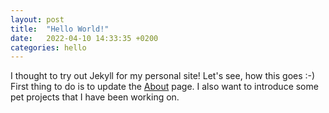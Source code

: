 ```yaml
---
layout: post
title:  "Hello World!"
date:   2022-04-10 14:33:35 +0200
categories: hello
---
```


I thought to try out Jekyll for my personal site! Let's see, how this goes :-) First thing to do is to update the [About](/about) page. I also want to introduce some pet projects that I have been working on.

